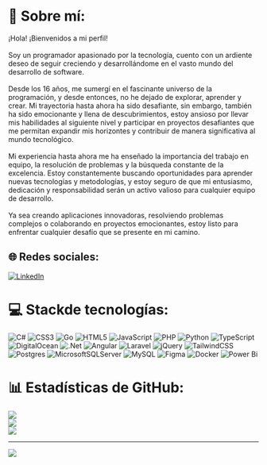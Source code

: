 # 💫 Sobre mí:
¡Hola! ¡Bienvenidos a mi perfil!<br><br>Soy un programador apasionado por la tecnología, cuento con un ardiente deseo de seguir creciendo y desarrollándome en el vasto mundo del desarrollo de software.<br><br>Desde los 16 años, me sumergí en el fascinante universo de la programación, y desde entonces, no he dejado de explorar, aprender y crear. Mi trayectoria hasta ahora ha sido desafiante, sin embargo, también ha sido emocionante y llena de descubrimientos, estoy ansioso por llevar mis habilidades al siguiente nivel y participar en proyectos desafiantes que me permitan expandir mis horizontes y contribuir de manera significativa al mundo tecnológico.<br><br>Mi experiencia hasta ahora me ha enseñado la importancia del trabajo en equipo, la resolución de problemas y la búsqueda constante de la excelencia. Estoy constantemente buscando oportunidades para aprender nuevas tecnologías y metodologías, y estoy seguro de que mi entusiasmo, dedicación y responsabilidad serán un activo valioso para cualquier equipo de desarrollo.<br><br>Ya sea creando aplicaciones innovadoras, resolviendo problemas complejos o colaborando en proyectos emocionantes, estoy listo para enfrentar cualquier desafío que se presente en mi camino.<br>


## 🌐 Redes sociales:
[![LinkedIn](https://img.shields.io/badge/LinkedIn-%230077B5.svg?logo=linkedin&logoColor=white)](https://linkedin.com/in/diegorodriguez27) 

# 💻 Stackde tecnologías:
![C#](https://img.shields.io/badge/c%23-%23239120.svg?style=for-the-badge&logo=csharp&logoColor=white) ![CSS3](https://img.shields.io/badge/css3-%231572B6.svg?style=for-the-badge&logo=css3&logoColor=white) ![Go](https://img.shields.io/badge/go-%2300ADD8.svg?style=for-the-badge&logo=go&logoColor=white) ![HTML5](https://img.shields.io/badge/html5-%23E34F26.svg?style=for-the-badge&logo=html5&logoColor=white) ![JavaScript](https://img.shields.io/badge/javascript-%23323330.svg?style=for-the-badge&logo=javascript&logoColor=%23F7DF1E) ![PHP](https://img.shields.io/badge/php-%23777BB4.svg?style=for-the-badge&logo=php&logoColor=white) ![Python](https://img.shields.io/badge/python-3670A0?style=for-the-badge&logo=python&logoColor=ffdd54) ![TypeScript](https://img.shields.io/badge/typescript-%23007ACC.svg?style=for-the-badge&logo=typescript&logoColor=white) ![DigitalOcean](https://img.shields.io/badge/DigitalOcean-%230167ff.svg?style=for-the-badge&logo=digitalOcean&logoColor=white) ![.Net](https://img.shields.io/badge/.NET-5C2D91?style=for-the-badge&logo=.net&logoColor=white) ![Angular](https://img.shields.io/badge/angular-%23DD0031.svg?style=for-the-badge&logo=angular&logoColor=white) ![Laravel](https://img.shields.io/badge/laravel-%23FF2D20.svg?style=for-the-badge&logo=laravel&logoColor=white) ![jQuery](https://img.shields.io/badge/jquery-%230769AD.svg?style=for-the-badge&logo=jquery&logoColor=white) ![TailwindCSS](https://img.shields.io/badge/tailwindcss-%2338B2AC.svg?style=for-the-badge&logo=tailwind-css&logoColor=white) ![Postgres](https://img.shields.io/badge/postgres-%23316192.svg?style=for-the-badge&logo=postgresql&logoColor=white) ![MicrosoftSQLServer](https://img.shields.io/badge/Microsoft%20SQL%20Server-CC2927?style=for-the-badge&logo=microsoft%20sql%20server&logoColor=white) ![MySQL](https://img.shields.io/badge/mysql-%2300000f.svg?style=for-the-badge&logo=mysql&logoColor=white) ![Figma](https://img.shields.io/badge/figma-%23F24E1E.svg?style=for-the-badge&logo=figma&logoColor=white) ![Docker](https://img.shields.io/badge/docker-%230db7ed.svg?style=for-the-badge&logo=docker&logoColor=white) ![Power Bi](https://img.shields.io/badge/power_bi-F2C811?style=for-the-badge&logo=powerbi&logoColor=black)
# 📊 Estadísticas de GitHub:
![](https://github-readme-stats.vercel.app/api?username=DiegoRG01&theme=tokyonight&hide_border=false&include_all_commits=false&count_private=false)<br/>
![](https://github-readme-streak-stats.herokuapp.com/?user=DiegoRG01&theme=tokyonight&hide_border=false)<br/>
![](https://github-readme-stats.vercel.app/api/top-langs/?username=DiegoRG01&theme=tokyonight&hide_border=false&include_all_commits=false&count_private=false&layout=compact)


---
[![](https://visitcount.itsvg.in/api?id=DiegoRG01&icon=0&color=0)](https://visitcount.itsvg.in)
